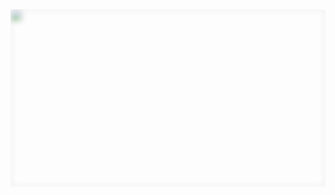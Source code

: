 <script src="https://fast.wistia.com/embed/medias/ty1fdqomm5.jsonp" async=""></script><script src="https://fast.wistia.com/assets/external/E-v1.js" async=""></script><div class="wistia_responsive_padding" style="padding:56.25% 0 0 0;position:relative;"><div class="wistia_responsive_wrapper" style="height:100%;left:0;position:absolute;top:0;width:100%;"><div class="wistia_embed wistia_async_ty1fdqomm5 seo=false videoFoam=true" style="height:100%;position:relative;width:100%"><div class="wistia_swatch" style="height: 100%; left: 0px; opacity: 1; overflow: hidden; position: absolute; top: 0px; transition: opacity 200ms ease 0s; width: 100%;"><img src="https://fast.wistia.com/embed/medias/ty1fdqomm5/swatch" style="filter:blur(5px);height:100%;object-fit:contain;width:100%;" alt="" aria-hidden="true" onload="this.parentNode.style.opacity=1;"></div></div></div></div>